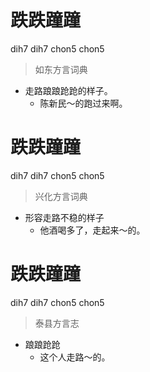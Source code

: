 # 跌跌蹱蹱
dih7 dih7 chon5 chon5
> 如东方言词典
- 走路踉踉跄跄的样子。
  - 陈新民～的跑过来啊。

# 跌跌蹱蹱
dih7 dih7 chon5 chon5
> 兴化方言词典
- 形容走路不稳的样子
  - 他酒喝多了，走起来～的。

# 跌跌蹱蹱
dih7 dih7 chon5 chon5
> 泰县方言志
- 踉踉跄跄
  - 这个人走路～的。
